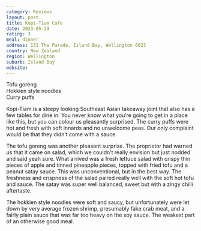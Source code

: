 ```yaml
---
category: Reviews
layout: post
title: Kopi-Tiam Cafe
date: 2023-05-29
rating: 3
meal: dinner
address: 131 The Parade, Island Bay, Wellington 6023
country: New Zealand
region: Wellington
suburb: Island Bay
website: 
---
```

Tofu goreng  
Hokkien style noodles  
Curry puffs  

Kopi-Tiam is a sleepy looking Southeast Asian takeaway joint that also has a few tables for dine in. You never know what you’re going to get in a place like this, but you can colour us pleasantly surprised. The curry puffs were hot and fresh with soft innards and no unwelcome peas. Our only complaint would be that they didn’t come with a sauce. 

The tofu goreng was another pleasant surprise. The proprietor had warned us that it came on salad, which we couldn’t really envision but just nodded and said yeah sure. What arrived was a fresh lettuce salad with crispy thin pieces of apple and tinned pineapple pieces, topped with fried tofu and a peanut satay sauce. This was unconventional, but in the best way. The freshness and crispness of the salad paired really well with the soft hot tofu and sauce. The satay was super well balanced, sweet but with a zingy chilli aftertaste. 

The hokkien style noodles were soft and saucy, but unfortunately were let down by very average frozen shrimp, presumably fake crab meat, and a fairly plain sauce that was far too heavy on the soy sauce. The weakest part of an otherwise good meal.
